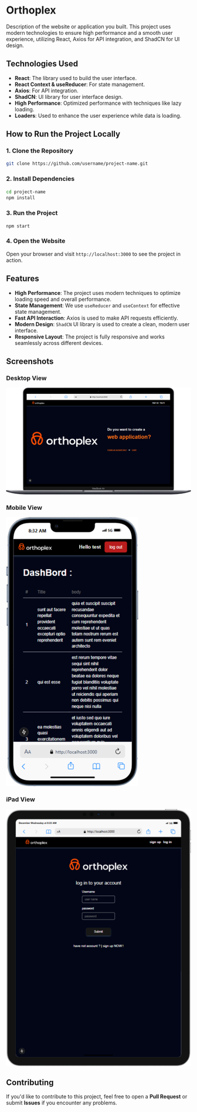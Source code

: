 
# Orthoplex

Description of the website or application you built. This project uses modern technologies to ensure high performance and a smooth user experience, utilizing React, Axios for API integration, and ShadCN for UI design.

## Technologies Used

- **React**: The library used to build the user interface.
- **React Context & useReducer**: For state management.
- **Axios**: For API integration.
- **ShadCN**: UI library for user interface design.
- **High Performance**: Optimized performance with techniques like lazy loading.
- **Loaders**: Used to enhance the user experience while data is loading.

## How to Run the Project Locally

### 1. Clone the Repository

```bash
git clone https://github.com/username/project-name.git
```

### 2. Install Dependencies

```bash
cd project-name
npm install
```

### 3. Run the Project

```bash
npm start
```

### 4. Open the Website

Open your browser and visit `http://localhost:3000` to see the project in action.

## Features

- **High Performance**: The project uses modern techniques to optimize loading speed and overall performance.
- **State Management**: We use `useReducer` and `useContext` for effective state management.
- **Fast API Interaction**: Axios is used to make API requests efficiently.
- **Modern Design**: `ShadCN` UI library is used to create a clean, modern user interface.
- **Responsive Layout**: The project is fully responsive and works seamlessly across different devices.

## Screenshots

### Desktop View
![Desktop View](/public/Macbook-Air-localhost.png)

### Mobile View
![Mobile View](/public/iPhone-13-PRO-localhost.png)

### iPad View
![iPad View](/public/iPad-PRO-11-localhost.png)

## Contributing

If you'd like to contribute to this project, feel free to open a **Pull Request** or submit **Issues** if you encounter any problems.
